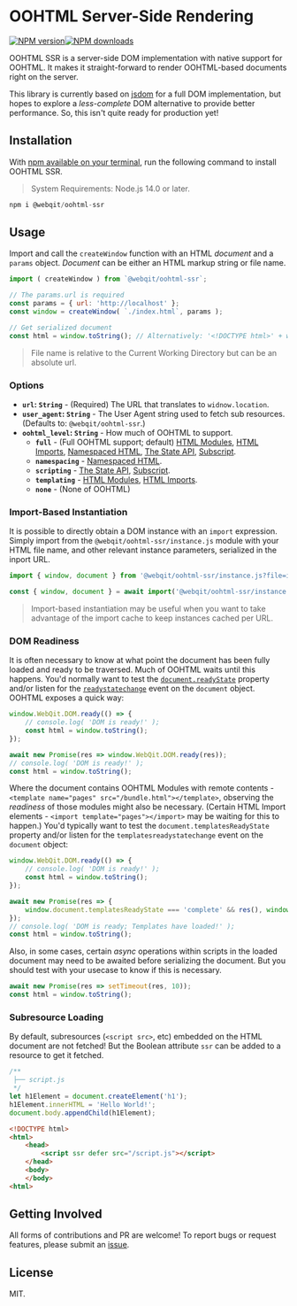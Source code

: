 # OOHTML Server-Side Rendering

<!-- BADGES/ -->

<span class="badge-npmversion"><a href="https://npmjs.org/package/@webqit/oohtml-ssr" title="View this project on NPM"><img src="https://img.shields.io/npm/v/@webqit/oohtml-ssr.svg" alt="NPM version" /></a></span><span class="badge-npmdownloads"><a href="https://npmjs.org/package/@webqit/oohtml-ssr" title="View this project on NPM"><img src="https://img.shields.io/npm/dm/@webqit/oohtml-ssr.svg" alt="NPM downloads" /></a></span>

<!-- /BADGES -->

OOHTML SSR is a server-side DOM implementation with native support for OOHTML. It makes it straight-forward to render OOHTML-based documents right on the server.

This library is currently based on [jsdom](https://github.com/jsdom/jsdom) for a full DOM implementation, but hopes to explore a *less-complete* DOM alternative to provide better performance. So, this isn't quite ready for production yet!

## Installation

With [npm available on your terminal](https://docs.npmjs.com/downloading-and-installing-node-js-and-npm), run the following command to install OOHTML SSR.

> System Requirements: Node.js 14.0 or later.

```js
npm i @webqit/oohtml-ssr
```

## Usage

Import and call the `createWindow` function with an HTML *document* and a `params` object. *Document* can be either an HTML markup string or file name.

```js
import ( createWindow ) from `@webqit/oohtml-ssr`;

// The params.url is required
const params = { url: 'http://localhost' };
const window = createWindow( `./index.html`, params );

// Get serialized document
const html = window.toString(); // Alternatively: '<!DOCTYPE html>' + window.document.documentElement.outerHTML
```

> File name is relative to the Current Working Directory but can be an absolute url.

### Options

+ **`url`: `String`** - (Required) The URL that translates to `widnow.location`.
+ **`user_agent`: `String`** - The User Agent string used to fetch sub resources. (Defaults to: `@webqit/oohtml-ssr`.)
+ **`oohtml_level`: `String`** - How much of OOHTML to support.
    + **`full`** - (Full OOHTML support; default) [HTML Modules](https://github.com/webqit/oohtml#html-modules), [HTML Imports](https://github.com/webqit/oohtml#html-imports), [Namespaced HTML](https://github.com/webqit/oohtml#namespaced-html), [The State API](https://github.com/webqit/oohtml#the-state-api), [Subscript](https://github.com/webqit/oohtml#subscript).
    + **`namespacing`** - [Namespaced HTML](https://github.com/webqit/oohtml#namespaced-html).
    + **`scripting`** - [The State API](https://github.com/webqit/oohtml#the-state-api), [Subscript](https://github.com/webqit/oohtml#subscript).
    + **`templating`** - [HTML Modules](https://github.com/webqit/oohtml#html-modules), [HTML Imports](https://github.com/webqit/oohtml#html-imports).
    + **`none`** - (None of OOHTML)

### Import-Based Instantiation

It is possible to directly obtain a DOM instance with an `import` expression. Simply import from the `@webqit/oohtml-ssr/instance.js` module with your HTML file name, and other relevant instance parameters, serialized in the inport URL.

```js
import { window, document } from '@webqit/oohtml-ssr/instance.js?file=index.html&url=http://localhost';
```

```js
const { window, document } = await import('@webqit/oohtml-ssr/instance.js?file=index.html&url=http://localhost');
```

> Import-based instantiation may be useful when you want to take advantage of the import cache to keep instances cached per URL.

### DOM Readiness

It is often necessary to know at what point the document has been fully loaded and ready to be traversed. Much of OOHTML waits until this happens. You'd normally want to test the [`document.readyState`](https://developer.mozilla.org/en-US/docs/Web/API/Document/readyState) property and/or listen for the [`readystatechange`](https://developer.mozilla.org/en-US/docs/Web/API/Document/readystatechange_event) event on the `document` object. OOHTML exposes a quick way:

```js
window.WebQit.DOM.ready(() => {
    // console.log( 'DOM is ready!' );
    const html = window.toString();
});
```

```js
await new Promise(res => window.WebQit.DOM.ready(res));
// console.log( 'DOM is ready!' );
const html = window.toString();
```

Where the document contains OOHTML Modules with remote contents - `<template name="pages" src="/bundle.html"></template>`, observing the *readiness* of those modules might also be necessary. (Certain HTML Import elements - `<import template="pages"></import>` may be waiting for this to happen.) You'd typically want to test the `document.templatesReadyState` property and/or listen for the `templatesreadystatechange` event on the `document` object:

```js
window.WebQit.DOM.ready(() => {
    // console.log( 'DOM is ready!' );
    const html = window.toString();
});
```

```js
await new Promise(res => {
    window.document.templatesReadyState === 'complete' && res(), window.document.addEventListener('templatesreadystatechange', res);
});
// console.log( 'DOM is ready; Templates have loaded!' );
const html = window.toString();
```

Also, in some cases, certain *async* operations within scripts in the loaded document may need to be awaited before serializing the document. But you should test with your usecase to know if this is necessary.

```js
await new Promise(res => setTimeout(res, 10));
const html = window.toString();
```

### Subresource Loading

By default, subresources (`<script src>`, etc) embedded on the HTML document are not fetched! But the Boolean attribute `ssr` can be added to a resource to get it fetched.

```js
/**
 ├── script.js
 */
let h1Element = document.createElement('h1');
h1Element.innerHTML = 'Hello World!';
document.body.appendChild(h1Element);
```

```html
<!DOCTYPE html>
<html>
    <head>
        <script ssr defer src="/script.js"></script>
    </head>
    <body>
    </body>
<html>
```

## Getting Involved

All forms of contributions and PR are welcome! To report bugs or request features, please submit an [issue](https://github.com/webqit/oohtml-ssr/issues).

## License

MIT.
